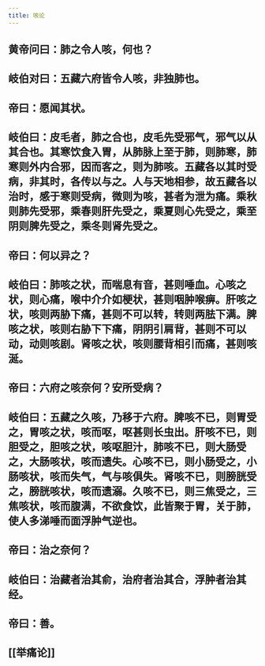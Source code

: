 ```yaml
---
title: 咳论
---
```


## 黄帝问曰：肺之令人咳，何也？
## 岐伯对曰：五藏六府皆令人咳，非独肺也。
## 帝曰：愿闻其状。
## 岐伯曰：皮毛者，肺之合也，皮毛先受邪气，邪气以从其合也。其寒饮食入胃，从肺脉上至于肺，则肺寒，肺寒则外内合邪，因而客之，则为肺咳。五藏各以其时受病，非其时，各传以与之。人与天地相参，故五藏各以治时，感于寒则受病，微则为咳，甚者为泄为痛。乘秋则肺先受邪，乘春则肝先受之，乘夏则心先受之，乘至阴则脾先受之，乘冬则肾先受之。
## 帝曰：何以异之？
## 岐伯曰：肺咳之状，而喘息有音，甚则唾血。心咳之状，则心痛，喉中介介如梗状，甚则咽肿喉痹。肝咳之状，咳则两胁下痛，甚则不可以转，转则两胠下满。脾咳之状，咳则右胁下下痛，阴阴引肩背，甚则不可以动，动则咳剧。肾咳之状，咳则腰背相引而痛，甚则咳涎。
## 帝曰：六府之咳奈何？安所受病？
## 岐伯曰：五藏之久咳，乃移于六府。脾咳不已，则胃受之，胃咳之状，咳而呕，呕甚则长虫出。肝咳不已，则胆受之，胆咳之状，咳呕胆汁，肺咳不已，则大肠受之，大肠咳状，咳而遗失。心咳不已，则小肠受之，小肠咳状，咳而失气，气与咳俱失。肾咳不已，则膀胱受之，膀胱咳状，咳而遗溺。久咳不已，则三焦受之，三焦咳状，咳而腹满，不欲食饮，此皆聚于胃，关于肺，使人多涕唾而面浮肿气逆也。
## 帝曰：治之奈何？
## 岐伯曰：治藏者治其俞，治府者治其合，浮肿者治其经。
## 帝曰：善。
## [[举痛论]]
